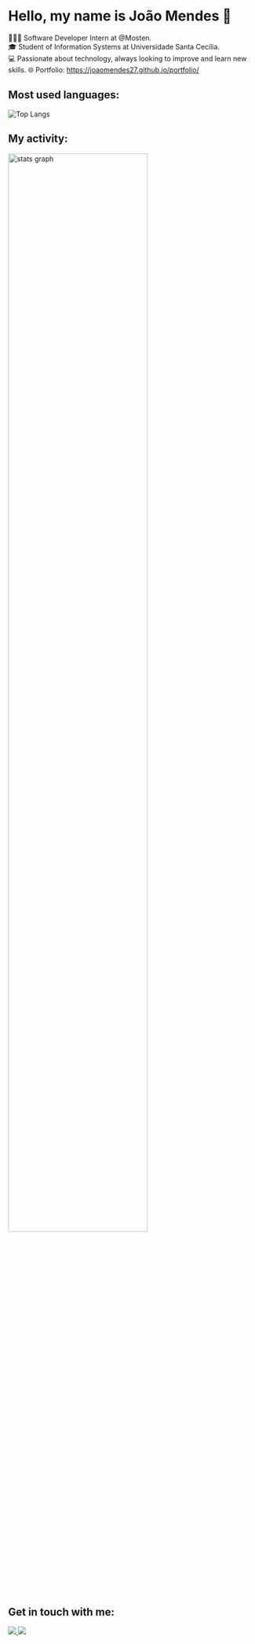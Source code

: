 # Hello, my name is João Mendes 👋

👨🏽‍💻 Software Developer Intern at @Mosten. <br>
🎓 Student of Information Systems at Universidade Santa Cecília.  
💻 Passionate about technology, always looking to improve and learn new skills.
🌐 Portfolio: https://joaomendes27.github.io/portfolio/

## Most used languages:

![Top Langs](https://github-readme-stats.vercel.app/api/top-langs/?username=joaomendes27&layout=compact&theme=radical)


## My activity:

<div>
  <img src="https://github-profile-summary-cards.vercel.app/api/cards/profile-details?username=joaomendes27&theme=2077" width="75%" alt="stats graph"/>
</div>

## Get in touch with me:

<p>
  <a href="https://www.linkedin.com/in/joaovictormendeslima/">
    <img src="https://img.shields.io/badge/LinkedIn-0A66C2?style=for-the-badge&logo=linkedin&logoColor=white" />
  </a>
  <a href="mailto:joaovictormendeslima4@gmail.com">
    <img src="https://img.shields.io/badge/Gmail-D14836?style=for-the-badge&logo=gmail&logoColor=white" />
  </a>
</p>
